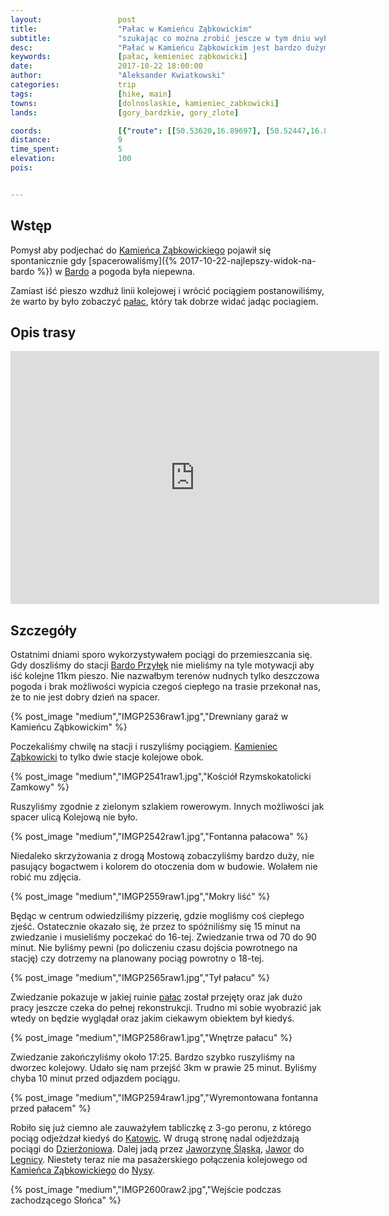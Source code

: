 ```yaml
---
layout:                 post
title:                  "Pałac w Kamieńcu Ząbkowickim"
subtitle:               "szukając co można zrobić jescze w tym dniu wybraliśmy spacer do pałacu"
desc:                   "Pałać w Kamieńcu Ząbkowickim jest bardzo dużym obiektem. Od 2012 roku został on przejęty i od tego momentu rozpoczęto jego remont. Wpis ten przedstawia w skrócie efekt jego zwiedzania."
keywords:               [pałac, kemieniec ząbkowicki]
date:                   2017-10-22 18:00:00
author:                 "Aleksander Kwiatkowski"
categories:             trip
tags:                   [hike, main]
towns:                  [dolnoslaskie, kamieniec_zabkowicki]
lands:                  [gory_bardzkie, gory_zlote]

coords:                 [{"route": [[50.53620,16.89697], [50.52447,16.87749], [50.52000,16.87934]], "type": "hike"}]
distance:               9
time_spent:             5
elevation:              100  
pois:


---
```


[wiki-kamieniec-zabkowicki]: https://pl.wikipedia.org/wiki/Kamieniec_Z%C4%85bkowicki
[wiki-bardo]: https://pl.wikipedia.org/wiki/Bardo_(wojew%C3%B3dztwo_dolno%C5%9Bl%C4%85skie)
[wiki-zabkowice-palac]: https://pl.wikipedia.org/wiki/Pa%C5%82ac_w_Kamie%C5%84cu_Z%C4%85bkowickim
[wiki-bardo-przylek]: https://pl.wikipedia.org/wiki/Bardo_Przy%C5%82%C4%99k
[wiki-katowice]: https://pl.wikipedia.org/wiki/Katowice
[wiki-dzierzoniow]: https://pl.wikipedia.org/wiki/Dzier%C5%BConi%C3%B3w
[wiki-jaworzyna-slaska]: https://pl.wikipedia.org/wiki/Jaworzyna_%C5%9Al%C4%85ska
[wiki-jawor]: https://pl.wikipedia.org/wiki/Jawor_(miasto)
[wiki-legnica]: https://pl.wikipedia.org/wiki/Legnica
[wiki-nysa]: https://pl.wikipedia.org/wiki/Nysa


Wstęp
-----

Pomysł aby podjechać do [Kamieńca Ząbkowickiego][wiki-kamieniec-zabkowicki]
pojawił się spontanicznie gdy
[spacerowaliśmy]({% 2017-10-22-najlepszy-widok-na-bardo %}) w
[Bardo][wiki-bardo] a pogoda była niepewna.

Zamiast iść pieszo wzdłuż linii kolejowej i wrócić pociągiem postanowiliśmy, że
warto by było zobaczyć [pałac][wiki-zabkowice-palac], który tak dobrze widać
jadąc pociagiem.

Opis trasy
----------

<iframe height='405' width='590' frameborder='0' allowtransparency='true' scrolling='no' src='https://www.strava.com/activities/1247411452/embed/92553093a09d32a358bab70537d9fe8b404488ce'></iframe>

Szczegóły
---------

Ostatnimi dniami sporo wykorzystywałem pociągi do przemieszcania się.
Gdy doszliśmy do stacji [Bardo Przyłęk][wiki-bardo-przylek] nie mieliśmy
na tyle motywacji aby iść kolejne 11km pieszo. Nie nazwałbym terenów nudnych tylko
deszczowa pogoda i brak możliwości wypicia czegoś ciepłego na trasie przekonał nas,
że to nie jest dobry dzień na spacer.

{% post_image "medium","IMGP2536raw1.jpg","Drewniany garaż w Kamieńcu Ząbkowickim" %}

Poczekaliśmy chwilę na stacji i ruszyliśmy pociągiem.
[Kamieniec Ząbkowicki][wiki-kamieniec-zabkowicki] to tylko dwie stacje
kolejowe obok.

{% post_image "medium","IMGP2541raw1.jpg","Kościół Rzymskokatolicki Zamkowy" %}

Ruszyliśmy zgodnie z zielonym szlakiem rowerowym. Innych możliwości jak
spacer ulicą Kolejową nie było.

{% post_image "medium","IMGP2542raw1.jpg","Fontanna pałacowa" %}

Niedaleko skrzyżowania z drogą Mostową zobaczyliśmy bardzo duży, nie pasujący
bogactwem i kolorem do otoczenia dom w budowie. Wolałem nie robić mu zdjęcia.

{% post_image "medium","IMGP2559raw1.jpg","Mokry liść" %}

Będąc w centrum odwiedziliśmy pizzerię, gdzie mogliśmy coś ciepłego zjeść.
Ostatecznie okazało się, że przez to spóźniliśmy się 15 minut na zwiedzanie i musieliśmy
poczekać do 16-tej. Zwiedzanie trwa od 70 do 90 minut.
Nie byliśmy pewni (po doliczeniu czasu dojścia powrotnego na stację) czy dotrzemy na planowany
pociąg powrotny o 18-tej.

{% post_image "medium","IMGP2565raw1.jpg","Tył pałacu" %}

Zwiedzanie pokazuje w jakiej ruinie [pałac][wiki-zabkowice-palac] został przejęty
oraz jak dużo pracy jeszcze czeka do pełnej rekonstrukcji. Trudno mi sobie
wyobrazić jak wtedy on będzie wyglądał oraz jakim ciekawym obiektem był kiedyś.

{% post_image "medium","IMGP2586raw1.jpg","Wnętrze pałacu" %}

Zwiedzanie zakończyliśmy około 17:25. Bardzo szybko ruszyliśmy na
dworzec kolejowy. Udało się nam przejść 3km w prawie 25 minut. Byliśmy chyba
10 minut przed odjazdem pociągu.

{% post_image "medium","IMGP2594raw1.jpg","Wyremontowana fontanna przed pałacem" %}

Robiło się już ciemno ale zauważyłem tabliczkę z 3-go peronu, z którego pociąg
odjeżdzał kiedyś do [Katowic][wiki-katowice]. W drugą stronę nadal odjeżdzają
pociągi do [Dzierżoniowa][wiki-dzierzoniow]. Dalej jadą przez
[Jaworzynę Śląską][wiki-jaworzyna-slaska], [Jawor][wiki-jawor] do
[Legnicy][wiki-legnica].
Niestety teraz nie ma pasażerskiego połączenia kolejowego od
[Kamieńca Ząbkowickiego][wiki-kamieniec-zabkowicki] do [Nysy][wiki-nysa].

{% post_image "medium","IMGP2600raw2.jpg","Wejście podczas zachodzącego Słońca" %}
